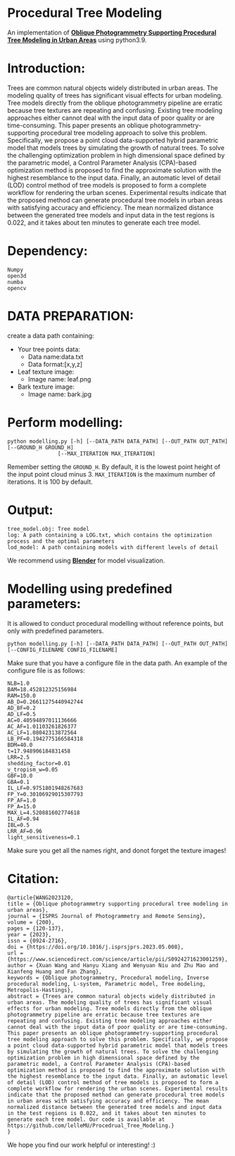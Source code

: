 # Procedural Tree Modeling
An implementation of [**Oblique Photogrammetry Supporting Procedural Tree Modeling in Urban Areas**](https://www.sciencedirect.com/science/article/pii/S0924271623001259) using python3.9.
# Introduction:
Trees are common natural objects widely distributed in urban areas. The modeling quality of trees has significant visual effects for urban modeling. Tree models directly from the oblique photogrammetry pipeline are erratic because tree textures are repeating and confusing. Existing tree modeling approaches either cannot deal with the input data of poor quality or are time-consuming. This paper presents an oblique photogrammetry-supporting procedural tree modeling approach to solve this problem. Specifically, we propose a point cloud data-supported hybrid parametric model that models trees by simulating the growth of natural trees. To solve the challenging optimization problem in high dimensional space defined by the parametric model, a Control Parameter Analysis (CPA)-based optimization method is proposed to find the approximate solution with the highest resemblance to the input data. Finally, an automatic level of detail (LOD) control method of tree models is proposed to form a complete workflow for rendering the urban scenes. Experimental results indicate that the proposed method can generate procedural tree models in urban areas with satisfying accuracy and efficiency. The mean normalized distance between the generated tree models and input data in the test regions is 0.022, and it takes about ten minutes to generate each tree model.

# Dependency:
    Numpy
    open3d
    numba
    opencv

# DATA PREPARATION:
create a data path containing:
* Your tree points data:
    * Data name:data.txt 
    * Data format:[x,y,z]
* Leaf texture image:
    * Image name: leaf.png
* Bark texture image:
    * Image name: bark.jpg

# Perform modelling:
    python modelling.py [-h] [--DATA_PATH DATA_PATH] [--OUT_PATH OUT_PATH] [--GROUND_H GROUND_H]
                    [--MAX_ITERATION MAX_ITERATION]
Remember setting the `GROUND_H`. By default, it is the lowest point height of the input point cloud minus 3.
`MAX_ITERATION` is the maximum number of iterations. It is 100 by default.

# Output:
    tree_model.obj: Tree model
    log: A path containing a LOG.txt, which contains the optimization process and the optimal parameters
    lod_model: A path containing models with different levels of detail
We recommend using [**Blender**](https://www.blender.org/) for model visualization.

# Modelling using predefined parameters:
It is allowed to conduct procedural modelling without reference points, but only with predefined parameters.

   `python modelling.py [-h] [--DATA_PATH DATA_PATH] [--OUT_PATH OUT_PATH] [--CONFIG_FILENAME CONFIG_FILENAME]`
   
Make sure that you have a configure file in the data path. An example of the configure file is as follows:

```
NLB=1.0
BAM=18.452812325156984
RAM=150.0
AB_D=0.26611275440942744
AD_BF=0.2
AD_LF=0.5
AC=0.40594897011136666
AC_AF=1.01103261826377
AC_LF=1.08042313872564
LB_PF=0.1942775166584318
BDM=40.0
t=17.948906184831458
LRR=2.5
shedding_factor=0.01
v_tropism_w=0.05
GBF=10.0
GBA=0.1
IL_LF=0.9751801948267683
FP_Y=0.30106929015307793
FP_AF=1.0
FP_A=15.0
MAX_L=4.520881602774618
IL_AF=0.94
IBL=0.5
LRR_AF=0.96
light_sensitiveness=0.1
```
Make sure you get all the names right, and donot forget the texture images!

# Citation:
```
@article{WANG2023120,
title = {Oblique photogrammetry supporting procedural tree modeling in urban areas},
journal = {ISPRS Journal of Photogrammetry and Remote Sensing},
volume = {200},
pages = {120-137},
year = {2023},
issn = {0924-2716},
doi = {https://doi.org/10.1016/j.isprsjprs.2023.05.008},
url = {https://www.sciencedirect.com/science/article/pii/S0924271623001259},
author = {Xuan Wang and Hanyu Xiang and Wenyuan Niu and Zhu Mao and Xianfeng Huang and Fan Zhang},
keywords = {Oblique photogrammetry, Procedural modeling, Inverse procedural modeling, L-system, Parametric model, Tree modeling, Metropolis-Hastings},
abstract = {Trees are common natural objects widely distributed in urban areas. The modeling quality of trees has significant visual effects for urban modeling. Tree models directly from the oblique photogrammetry pipeline are erratic because tree textures are repeating and confusing. Existing tree modeling approaches either cannot deal with the input data of poor quality or are time-consuming. This paper presents an oblique photogrammetry-supporting procedural tree modeling approach to solve this problem. Specifically, we propose a point cloud data-supported hybrid parametric model that models trees by simulating the growth of natural trees. To solve the challenging optimization problem in high dimensional space defined by the parametric model, a Control Parameter Analysis (CPA)-based optimization method is proposed to find the approximate solution with the highest resemblance to the input data. Finally, an automatic level of detail (LOD) control method of tree models is proposed to form a complete workflow for rendering the urban scenes. Experimental results indicate that the proposed method can generate procedural tree models in urban areas with satisfying accuracy and efficiency. The mean normalized distance between the generated tree models and input data in the test regions is 0.022, and it takes about ten minutes to generate each tree model. Our code is available at https://github.com/lelleMU/Procedrual_Tree_Modeling.}
}
```
We hope you find our work helpful or interesting! :)



    

